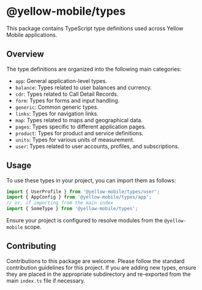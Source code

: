 # @yellow-mobile/types

This package contains TypeScript type definitions used across Yellow Mobile applications.

## Overview

The type definitions are organized into the following main categories:

- `app`: General application-level types.
- `balance`: Types related to user balances and currency.
- `cdr`: Types related to Call Detail Records.
- `form`: Types for forms and input handling.
- `generic`: Common generic types.
- `links`: Types for navigation links.
- `map`: Types related to maps and geographical data.
- `pages`: Types specific to different application pages.
- `product`: Types for product and service definitions.
- `units`: Types for various units of measurement.
- `user`: Types related to user accounts, profiles, and subscriptions.

## Usage

To use these types in your project, you can import them as follows:

```typescript
import { UserProfile } from '@yellow-mobile/types/user';
import { AppConfig } from '@yellow-mobile/types/app';
// or, if importing from the main index
import { SomeType } from '@yellow-mobile/types';
```

Ensure your project is configured to resolve modules from the `@yellow-mobile` scope.

## Contributing

Contributions to this package are welcome. Please follow the standard contribution guidelines for this project. If you are adding new types, ensure they are placed in the appropriate subdirectory and re-exported from the main `index.ts` file if necessary.
